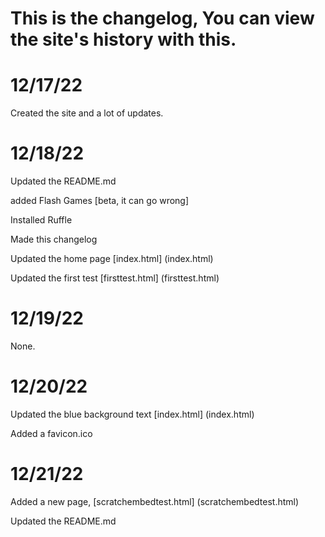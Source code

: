 # This is the changelog, You can view the site's history with this.
# 12/17/22
Created the site and a lot of updates.

# 12/18/22
Updated the README.md

added Flash Games [beta, it can go wrong]

Installed Ruffle

Made this changelog

Updated the home page [index.html] (index.html)

Updated the first test [firsttest.html] (firsttest.html)
# 12/19/22
None.
# 12/20/22
Updated the blue background text [index.html] (index.html)

Added a favicon.ico
# 12/21/22
Added a new page, [scratchembedtest.html] (scratchembedtest.html)

Updated the README.md
